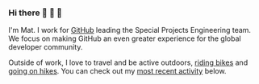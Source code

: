 ### Hi there 👋 🚴 🚵

I'm Mat. I work for [GitHub](https://github.com) leading the Special Projects Engineering team. We focus on making GitHub an even greater experience for the global developer community.

Outside of work, I love to travel and be active outdoors, [riding bikes](https://www.strava.com/athletes/8835873) and [going on hikes](https://www.komoot.com/user/496270403855). You can check out my [most recent activity](https://gist.github.com/matthiaswenz/a11e895c107e2c236be561bc15dbc9d6) below.
